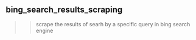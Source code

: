 ## bing_search_results_scraping
>> scrape the results of searh by a specific query in bing search engine

